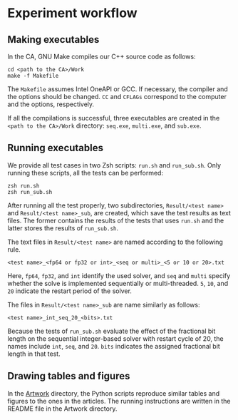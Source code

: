 # Experiment workflow

## Making executables

In the CA, GNU Make compiles our C++ source code as follows:

```shell
cd <path to the CA>/Work
make -f Makefile
```

The `Makefile` assumes Intel OneAPI or GCC. If necessary, the compiler and the options should be changed. `CC` and `CFLAGs` correspond to the computer and the options, respectively. 

If all the compilations is successful, three executables are created in the `<path to the CA>/Work` directory: `seq.exe`, `multi.exe`, and `sub.exe`.

## Running executables

We provide all test cases in two Zsh scripts: `run.sh` and `run_sub.sh`. Only running these scripts, all the tests can be performed:

```shell
zsh run.sh
zsh run_sub.sh
```

After running all the test properly, two subdirectories, `Result/<test name>` and `Result/<test name>_sub`, are  created, which save the test results as text files. The former contains the results of the tests that uses `run.sh` and the latter stores the results of  `run_sub.sh`.

The text files in `Result/<test name>` are named according to the following rule.

```
<test name>_<fp64 or fp32 or int>_<seq or multi>_<5 or 10 or 20>.txt
```

Here, `fp64`, `fp32`, and `int` identify the used solver, and `seq` and `multi` specify whether the solve is implemented sequentially or multi-threaded. `5`, `10`, and `20` indicate the restart period of the solver.

The files in `Result/<test name>_sub` are name similarly as follows:

```
<test name>_int_seq_20_<bits>.txt
```

Because the tests of `run_sub.sh` evaluate the effect of the fractional bit length on the sequential integer-based solver with restart cycle of 20, the names include `int`, `seq`, and `20`. `bits` indicates the assigned fractional bit length in that test.

## Drawing tables and figures

In the [Artwork](Artwork) directory, the Python scripts reproduce similar tables and figures to the ones in the articles. The running instructions are written in the README file in the Artwork directory.